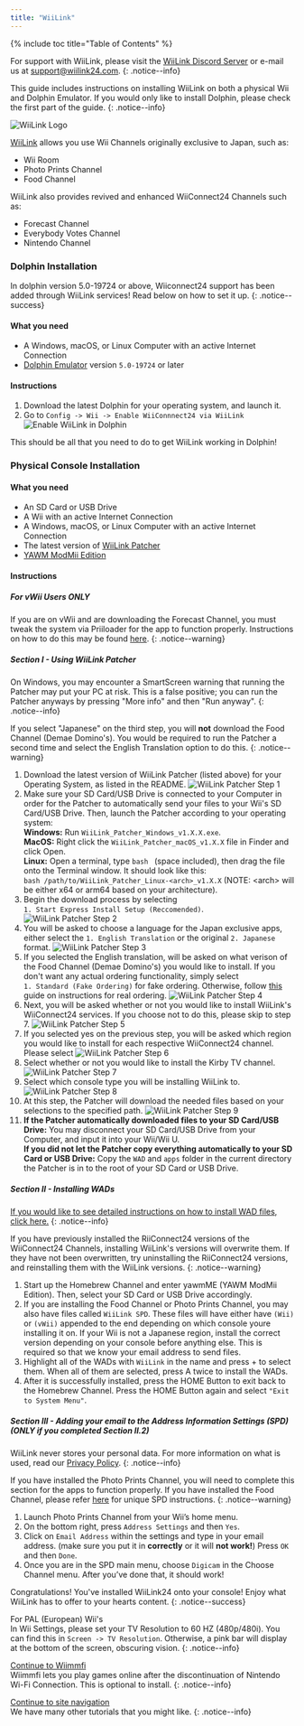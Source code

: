 ```yaml
---
title: "WiiLink"
---
```


{% include toc title="Table of Contents" %}

For support with WiiLink, please visit the [WiiLink Discord Server](https://discord.com/invite/reqUMqxu8D) or e-mail us at [support@wiilink24.com](mailto:support@wiilink24.com).
{: .notice--info}

This guide includes instructions on installing WiiLink on both a physical Wii and Dolphin Emulator. If you would only like to install Dolphin, please check the first part of the guide.
{: .notice--info}

![WiiLink Logo](/images/WiiLinkLogo.png)

[WiiLink](https://wiilink24.com/) allows you use Wii Channels originally exclusive to Japan, such as:

- Wii Room
- Photo Prints Channel
- Food Channel

WiiLink also provides revived and enhanced WiiConnect24 Channels such as:

- Forecast Channel
- Everybody Votes Channel
- Nintendo Channel

### Dolphin Installation

In dolphin version 5.0-19724 or above, Wiiconnect24 support has been added through WiiLink services! Read below on how to set it up.
{: .notice--success}

#### What you need

- A Windows, macOS, or Linux Computer with an active Internet Connection
- [Dolphin Emulator](https://dolphin-emu.org/download/) version `5.0-19724` or later

#### Instructions

1. Download the latest Dolphin for your operating system, and launch it.
2. Go to `Config -> Wii -> Enable WiiConnnect24 via WiiLink`
   ![Enable WiiLink in Dolphin](/images/Dolphin_WiiLink/enable-wiilink.png)

This should be all that you need to do to get WiiLink working in Dolphin!

### Physical Console Installation

#### What you need

- An SD Card or USB Drive
- A Wii with an active Internet Connection
- A Windows, macOS, or Linux Computer with an active Internet Connection
- The latest version of [WiiLink Patcher](https://github.com/WiiLink24/WiiLink24-Patcher/releases/latest)
- [YAWM ModMii Edition](https://oscwii.org/library/app/yawmme)

#### Instructions

##### For vWii Users ONLY

If you are on vWii and are downloading the Forecast Channel, you must tweak the system via Priiloader for the app to function properly. Instructions on how to do this may be found [here](riiconnect24-vwii#section-iv---using-riiconnect24).
{: .notice--warning}

##### Section I - Using WiiLink Patcher

On Windows, you may encounter a SmartScreen warning that running the Patcher may put your PC at risk. This is a false positive; you can run the Patcher anyways by pressing "More info" and then "Run anyway".
{: .notice--info}

If you select "Japanese" on the third step, you will <b>not</b> download the Food Channel (Demae Domino's). You would be required to run the Patcher a second time and select the English Translation option to do this.
{: .notice--warning}

1. Download the latest version of WiiLink Patcher (listed above) for your Operating System, as listed in the README.
   ![WiiLink Patcher Step 1](/images/WiiLink_Patcher/1.png)
2. Make sure your SD Card/USB Drive is connected to your Computer in order for the Patcher to automatically send your files to your Wii's SD Card/USB Drive. Then, launch the Patcher according to your operating system:<br>
<b>Windows:</b> Run `WiiLink_Patcher_Windows_v1.X.X.exe`.<br>
<b>MacOS:</b> Right click the `WiiLink_Patcher_macOS_v1.X.X` file in Finder and click Open.<br>
<b>Linux:</b> Open a terminal, type `bash ` (space included), then drag the file onto the Terminal window. It should look like this: <br>`bash /path/to/WiiLink_Patcher_Linux-<arch>_v1.X.X` (NOTE: \<arch> will be either x64 or arm64 based on your architecture).
3. Begin the download process by selecting <br>`1. Start Express Install Setup (Reccomended)`.
   ![WiiLink Patcher Step 2](/images/WiiLink_Patcher/2.png)
3. You will be asked to choose a language for the Japan exclusive apps, either select the `1. English Translation` or the original `2. Japanese` format.
   ![WiiLink Patcher Step 3](/images/WiiLink_Patcher/3.png)
4. If you selected the English translation, will be asked on what verison of the Food Channel (Demae Domino's) you would like to install. If you don't want any actual ordering functionality, simply select <br>
`1. Standard (Fake Ordering)` for fake ordering. Otherwise, follow [this](wiilink-demae-dominos) guide on instructions for real ordering.
   ![WiiLink Patcher Step 4](/images/WiiLink_Patcher/4.png)
5. Next, you will be asked whether or not you would like to install WiiLink's WiiConnect24 services. If you choose not to do this, please skip to step 7.
   ![WiiLink Patcher Step 5](/images/WiiLink_Patcher/5.png)
6. If you selected yes on the previous step, you will be asked which region you would like to install for each respective WiiConnect24 channel. Please select
   ![WiiLink Patcher Step 6](/images/WiiLink_Patcher/6.png)
7. Select whether or not you would like to install the Kirby TV channel.
   ![WiiLink Patcher Step 7](/images/WiiLink_Patcher/7.png)
8. Select which console type you will be installing WiiLink to.
   ![WiiLink Patcher Step 8](/images/WiiLink_Patcher/8.png)
9. At this step, the Patcher will download the needed files based on your selections to the specified path.
   ![WiiLink Patcher Step 9](/images/WiiLink_Patcher/9.png)
10. <b>If the Patcher automatically downloaded files to your SD Card/USB Drive:</b> You may disconnect your SD Card/USB Drive from your Computer, and input it into your Wii/Wii U.<br>
<b>If you did not let the Patcher copy everything automatically to your SD Card or USB Drive:</b> Copy the `WAD` and `apps` folder in the current directory the Patcher is in to the root of your SD Card or USB Drive.

##### Section II - Installing WADs

[If you would like to see detailed instructions on how to install WAD files, click here.](yawmme)
{: .notice--info}

If you have previously installed the RiiConnect24 versions of the WiiConnect24 Channels, installing WiiLink's versions will overwrite them. If they have not been overwritten, try uninstalling the RiiConnect24 versions, and reinstalling them with the WiiLink versions.
{: .notice--warning}

1. Start up the Homebrew Channel and enter yawmME (YAWM ModMii Edition). Then, select your SD Card or USB Drive accordingly.
2. If you are installing the Food Channel or Photo Prints Channel, you may also have files called `WiiLink SPD`. These files will have either have `(Wii)` or `(vWii)` appended to the end depending on which console youre installing it on. If your Wii is not a Japanese region, install the correct version depending on your console before anything else. This is required so that we know your email address to send files.
3. Highlight all of the WADs with `WiiLink` in the name and press + to select them. When all of them are selected, press A twice to install the WADs.
4. After it is successfully installed, press the HOME Button to exit back to the Homebrew Channel. Press the HOME Button again and select `"Exit to System Menu"`.

##### Section III - Adding your email to the Address Information Settings (SPD) (ONLY if you completed Section II.2)

WiiLink never stores your personal data. For more information on what is used, read our [Privacy Policy](https://www.wiilink24.com/privacy-policy).
{: .notice--info}

If you have installed the Photo Prints Channel, you will need to complete this section for the apps to function properly. If you have installed the Food Channel, please refer [here](wiilink-demae-dominos#section-iv---adding-your-address-information-to-the-address-information-settings-spd) for unique SPD instructions.
{: .notice--warning}

1. Launch Photo Prints Channel from your Wii’s home menu.
2. On the bottom right, press `Address Settings` and then `Yes`.
3. Click on `Email Address` within the settings and type in your email address. (make sure you put it in <b>correctly</b> or it will <b>not work!</b>) Press `OK` and then `Done`.
4. Once you are in the SPD main menu, choose `Digicam` in the Choose Channel menu. After you’ve done that, it should work!

Congratulations! You've installed WiiLink24 onto your console! Enjoy what WiiLink has to offer to your hearts content.
{: .notice--success}

For PAL (European) Wii's<br>
In Wii Settings, please set your TV Resolution to 60 HZ (480p/480i). You can find this in `Screen -> TV Resolution`. Otherwise, a pink bar will display at the bottom of the screen, obscuring vision.
{: .notice--info}

[Continue to Wiimmfi](wiimmfi)<br>
Wiimmfi lets you play games online after the discontinuation of Nintendo Wi-Fi Connection. This is optional to install.
{: .notice--info}

[Continue to site navigation](site-navigation)<br>
We have many other tutorials that you might like.
{: .notice--info}
